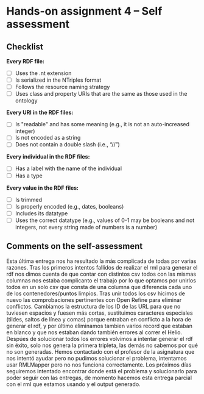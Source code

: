 # Hands-on assignment 4 – Self assessment

## Checklist

**Every RDF file:**

- [ ] Uses the .nt extension
- [ ] Is serialized in the NTriples format
- [ ] Follows the resource naming strategy
- [ ] Uses class and property URIs that are the same as those used in the ontology

**Every URI in the RDF files:**

- [ ] Is "readable" and has some meaning (e.g., it is not an auto-increased integer) 
- [ ] Is not encoded as a string
- [ ] Does not contain a double slash (i.e., “//”)

**Every individual in the RDF files:**

- [ ] Has a label with the name of the individual
- [ ] Has a type

**Every value in the RDF files:**

- [ ] Is trimmed
- [ ] Is properly encoded (e.g., dates, booleans)
- [ ] Includes its datatype
- [ ] Uses the correct datatype (e.g., values of 0-1 may be booleans and not integers, not every string made of numbers is a number)

## Comments on the self-assessment
Esta última entrega nos ha resultado la más complicada de todas por varias razones. 
Tras los primeros intentos fallidos de realizar el rml para generar el rdf nos dimos cuenta de que contar con distintos csv todos con las mismas columnas nos estaba complicanto el trabajo por lo que optamos por unirlos todos en un solo csv que consta de una columna que diferencia cada uno de los contenedores/puntos limpios.
Tras unir todos los csv hicimos de nuevo las comprobaciones pertinentes con Open Refine para eliminar conflictos. Cambiamos la estructura de los ID de las URL para que no tuviesen espacios y fuesen más cortas, sustituimos caracteres especiales (tildes, saltos de línea y comas) porque entraban en conflicto a la hora de generar el rdf, y por último eliminamos tambien varios record que estaban en blanco y que nos estaban dando también errores al correr el Helio.
Despúes de solucionar todos los errores volvimos a intentar generar el rdf sin éxito, solo nos genera la primera tripleta, las demás no sabemos por qué no son generadas. Hemos contactado con el profesor de la asignatura que nos intentó ayudar pero no pudimos solucionar el problema, intentamos usar RMLMapper pero no nos funciona correctamente.
Los próximos días seguiremos intentado encontrar donde está el problema y solucionarlo para poder seguir con las entregas, de momento hacemos esta entrega parcial con el rml que estamos usando y el output generado.